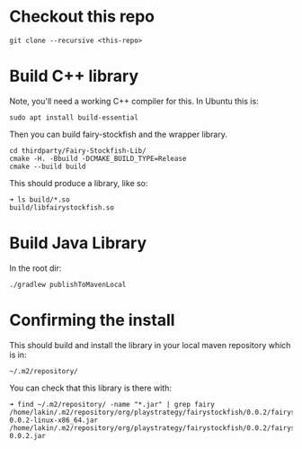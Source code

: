 Checkout this repo
==================
```
git clone --recursive <this-repo>
```

Build C++ library
=================
Note, you'll need a working C++ compiler for this. In Ubuntu this is:
```
sudo apt install build-essential
```

Then you can build fairy-stockfish and the wrapper library. 

```
cd thirdparty/Fairy-Stockfish-Lib/
cmake -H. -Bbuild -DCMAKE_BUILD_TYPE=Release
cmake --build build
```

This should produce a library, like so:

```
➜ ls build/*.so
build/libfairystockfish.so
```

Build Java Library
==================
In the root dir:
```
./gradlew publishToMavenLocal
```

Confirming the install
======================

This should build and install the library in your local maven repository which is in:
```
~/.m2/repository/
```

You can check that this library is there with:
```
➜ find ~/.m2/repository/ -name "*.jar" | grep fairy
/home/lakin/.m2/repository/org/playstrategy/fairystockfish/0.0.2/fairystockfish-0.0.2-linux-x86_64.jar
/home/lakin/.m2/repository/org/playstrategy/fairystockfish/0.0.2/fairystockfish-0.0.2.jar
```
